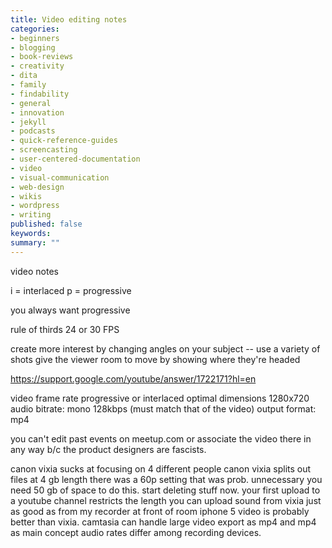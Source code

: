 ```yaml
---
title: Video editing notes
categories:
- beginners
- blogging
- book-reviews
- creativity
- dita
- family
- findability
- general
- innovation
- jekyll
- podcasts
- quick-reference-guides
- screencasting
- user-centered-documentation
- video
- visual-communication
- web-design
- wikis
- wordpress
- writing
published: false
keywords:
summary: ""
---
```


video notes

i = interlaced
p = progressive

you always want progressive

rule of thirds
24 or 30 FPS

create more interest by changing angles on your subject -- use a variety of shots
give the viewer room to move by showing where they're headed

https://support.google.com/youtube/answer/1722171?hl=en

video frame rate
progressive or interlaced
optimal dimensions 1280x720
audio bitrate: mono 128kbps (must match that of the video)
output format: mp4

you can't edit past events on meetup.com or associate the video there in any way b/c the product designers are fascists.

canon vixia sucks at focusing on 4 different people
canon vixia splits out files at 4 gb length
there was a 60p setting that was prob. unnecessary
you need 50 gb of space to do this. start deleting stuff now.
your first upload to a youtube channel restricts the length you can upload
sound from vixia just as good as from my recorder at front of room
iphone 5 video is probably better than vixia.
camtasia can handle large video
export as mp4 and mp4 as main concept
audio rates differ among recording devices.
